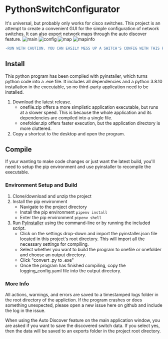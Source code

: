 # PythonSwitchConfigurator
It's universal, but probably only works for cisco switches. This project is an attempt to create a convenient GUI for the simple configuration of network switches. It can also export network maps through the auto discover feature.
![main](https://user-images.githubusercontent.com/26121134/183433953-9598a36e-403a-4e54-bbb5-ea6343cb4dcf.PNG)
![config](https://user-images.githubusercontent.com/26121134/183433978-dff9b10a-c5df-4524-9f28-439378d851be.png)
![map](https://user-images.githubusercontent.com/26121134/183434476-88a4cb9c-7d72-4736-884f-e2333090d7e3.PNG)
![mapinfo](https://user-images.githubusercontent.com/26121134/183434021-c08c2dfa-0dbc-47bc-a8b3-e8348ee57afe.png)

```diff
-RUN WITH CAUTION. YOU CAN EASILY MESS UP A SWITCH'S CONFIG WITH THIS PROGRAM.-
```

## Install
This python program has been compiled with pyinstaller, which turns python code into a .exe file. It includes all dependencies and a python 3.8.10 installation in the executable, so no third-party application need to be installed.
  1) Download the latest release.
      - onefile.zip offers a more simplistic application executable, but runs at a slower speed. This is because the whole application and its dependencies are compiled
        into a single file.
      - onefolder.zip offers faster execution, but the application directory is more cluttered.
  2) Copy a shortcut to the desktop and open the program.

## Compile
If your wanting to make code changes or just want the latest build, you'll need to setup the pip environment and use pyinstaller to recompile the executable.
### Environment Setup and Build
  1) Clone/download and unzip the project 
  2) Install the pip environment
      - Navigate to the project directory
      - Install the pip environment ```pipenv install```
      - Enter the pip environment ```pipenv shell```
  3) Run [PyInstaller](https://pyinstaller.org/en/stable/) using the command-line or by running the included script.
      - Click on the settings drop-down and import the pyinstaller.json file located in this project's root directory. This will import all the necessary settings for           compiling.
      - Select whether you want to build the program to onefile or onefolder and choose an output directory.
      - Click "convert .py to .exe"
      - Once the program has finished compiling, copy the logging_config.yaml file into the output directory.
      
### More Info
All actions, warnings, and errors are saved to a timestamped logs folder in the root directory of the appliction. If the program crashes or does something unexpected, please open a new issue here on github and include the log in the issue.

When using the Auto Discover feature on the main application window, you are asked if you want to save the discovered switch data. If you select yes, then the data will be saved to an exports folder in the project root directory.

